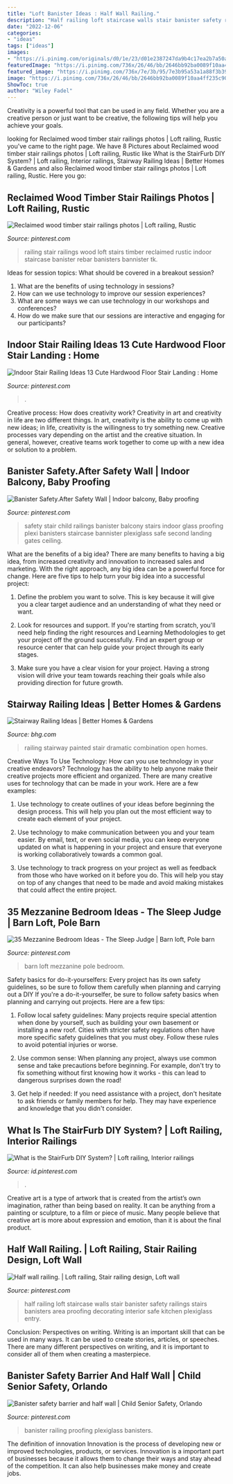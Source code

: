 ```yaml
---
title: "Loft Banister Ideas : Half Wall Railing."
description: "Half railing loft staircase walls stair banister safety railings stairs banisters area proofing decorating interior safe kitchen plexiglass entry"
date: "2022-12-06"
categories:
- "ideas"
tags: ["ideas"]
images:
- "https://i.pinimg.com/originals/d0/1e/23/d01e2387247da9b4c17ea2b7a50acad7.jpg"
featuredImage: "https://i.pinimg.com/736x/26/46/bb/2646bb92ba0089f10aa4ff235c900cbf--half-walls-new-kitchen.jpg"
featured_image: "https://i.pinimg.com/736x/7e/3b/95/7e3b95a53a1a88f3b396deec59d5f6ed.jpg"
image: "https://i.pinimg.com/736x/26/46/bb/2646bb92ba0089f10aa4ff235c900cbf--half-walls-new-kitchen.jpg"
ShowToc: true
author: "Wiley Fadel"
---
```



Creativity is a powerful tool that can be used in any field. Whether you are a creative person or just want to be creative, the following tips will help you achieve your goals.

	

		
looking for Reclaimed wood timber stair railings photos | Loft railing, Rustic you've came to the right page. We have 8 Pictures about Reclaimed wood timber stair railings photos | Loft railing, Rustic like What is the StairFurb DIY System? | Loft railing, Interior railings, Stairway Railing Ideas | Better Homes &amp; Gardens and also Reclaimed wood timber stair railings photos | Loft railing, Rustic. Here you go:
		
    
## Reclaimed Wood Timber Stair Railings Photos | Loft Railing, Rustic

<img loading=lazy src="https://i.pinimg.com/736x/86/0f/c1/860fc1552110b216aafd98f5f4fcade4--stair-railing-railings.jpg" onerror="this.onerror=null;this.src='https://tse3.mm.bing.net/th?id=OIP.fR2GZNbP1myEWgv6Ahf78QHaLG&amp;pid=15.1';" alt="Reclaimed wood timber stair railings photos | Loft railing, Rustic">

_Source: pinterest.com_

>railing stair railings wood loft stairs timber reclaimed rustic indoor staircase banister rebar banisters bannister tk. 

	

Ideas for session topics: What should be covered in a breakout session?
1. What are the benefits of using technology in sessions? 
2. How can we use technology to improve our session experiences? 
3. What are some ways we can use technology in our workshops and conferences? 
4. How do we make sure that our sessions are interactive and engaging for our participants?

    
## Indoor Stair Railing Ideas 13 Cute Hardwood Floor Stair Landing : Home

<img loading=lazy src="https://i.pinimg.com/736x/90/49/36/904936181b12fd0e956ea7c1b4d06540.jpg" onerror="this.onerror=null;this.src='https://tse3.mm.bing.net/th?id=OIP.9xHRdG0hPs0sNTd2tdZ6uAHaFm&amp;pid=15.1';" alt="Indoor Stair Railing Ideas 13 Cute Hardwood Floor Stair Landing : Home">

_Source: pinterest.com_

>. 

	

Creative process: How does creativity work?
Creativity in art and creativity in life are two different things. In art, creativity is the ability to come up with new ideas; in life, creativity is the willingness to try something new. Creative processes vary depending on the artist and the creative situation. In general, however, creative teams work together to come up with a new idea or solution to a problem.

    
## Banister Safety.After Safety Wall | Indoor Balcony, Baby Proofing

<img loading=lazy src="https://i.pinimg.com/originals/d0/1e/23/d01e2387247da9b4c17ea2b7a50acad7.jpg" onerror="this.onerror=null;this.src='https://tse4.mm.bing.net/th?id=OIP.br7zwFUJf2I1nyOpDj4yYAHaFj&amp;pid=15.1';" alt="Banister Safety.After Safety Wall | Indoor balcony, Baby proofing">

_Source: pinterest.com_

>safety stair child railings banister balcony stairs indoor glass proofing plexi banisters staircase bannister plexiglass safe second landing gates ceiling. 

	

What are the benefits of a big idea?
There are many benefits to having a big idea, from increased creativity and innovation to increased sales and marketing. With the right approach, any big idea can be a powerful force for change. Here are five tips to help turn your big idea into a successful project:
1. Define the problem you want to solve. This is key because it will give you a clear target audience and an understanding of what they need or want.

2. Look for resources and support. If you're starting from scratch, you'll need help finding the right resources and Learning Methodologies to get your project off the ground successfully. Find an expert group or resource center that can help guide your project through its early stages.

3. Make sure you have a clear vision for your project. Having a strong vision will drive your team towards reaching their goals while also providing direction for future growth.

    
## Stairway Railing Ideas | Better Homes &amp; Gardens

<img loading=lazy src="https://static.onecms.io/wp-content/uploads/sites/37/2016/02/15225329/glossy-black-painted-stair-railing-4ab42236.jpg" onerror="this.onerror=null;this.src='https://tse2.mm.bing.net/th?id=OIP.QNBixDYQJX7mddZcXVX-3gHaEK&amp;pid=15.1';" alt="Stairway Railing Ideas | Better Homes &amp; Gardens">

_Source: bhg.com_

>railing stairway painted stair dramatic combination open homes. 

	

Creative Ways To Use Technology: How can you use technology in your creative endeavors?
Technology has the ability to help anyone make their creative projects more efficient and organized. There are many creative uses for technology that can be made in your work. Here are a few examples:
1. Use technology to create outlines of your ideas before beginning the design process. This will help you plan out the most efficient way to create each element of your project.

2. Use technology to make communication between you and your team easier. By email, text, or even social media, you can keep everyone updated on what is happening in your project and ensure that everyone is working collaboratively towards a common goal.

3. Use technology to track progress on your project as well as feedback from those who have worked on it before you do. This will help you stay on top of any changes that need to be made and avoid making mistakes that could affect the entire project.

    
## 35 Mezzanine Bedroom Ideas - The Sleep Judge | Barn Loft, Pole Barn

<img loading=lazy src="https://i.pinimg.com/736x/7e/3b/95/7e3b95a53a1a88f3b396deec59d5f6ed.jpg" onerror="this.onerror=null;this.src='https://tse2.mm.bing.net/th?id=OIP.m_wH-MdSDgrjBcJRvacCdQHaJQ&amp;pid=15.1';" alt="35 Mezzanine Bedroom Ideas - The Sleep Judge | Barn loft, Pole barn">

_Source: pinterest.com_

>barn loft mezzanine pole bedroom. 

	

Safety basics for do-it-yourselfers: Every project has its own safety guidelines, so be sure to follow them carefully when planning and carrying out a DIY
If you're a do-it-yourselfer, be sure to follow safety basics when planning and carrying out projects. Here are a few tips:
1. Follow local safety guidelines: Many projects require special attention when done by yourself, such as building your own basement or installing a new roof. Cities with stricter safety regulations often have more specific safety guidelines that you must obey. Follow these rules to avoid potential injuries or worse.

2. Use common sense: When planning any project, always use common sense and take precautions before beginning. For example, don't try to fix something without first knowing how it works - this can lead to dangerous surprises down the road!

3. Get help if needed: If you need assistance with a project, don't hesitate to ask friends or family members for help. They may have experience and knowledge that you didn't consider.

    
## What Is The StairFurb DIY System? | Loft Railing, Interior Railings

<img loading=lazy src="https://i.pinimg.com/736x/ad/69/5d/ad695d3044162f79008eba8a2a0def25--glass-stairs-s-style.jpg" onerror="this.onerror=null;this.src='https://tse4.mm.bing.net/th?id=OIP.ElWVVLOb81qNtuao5sv0FwHaHa&amp;pid=15.1';" alt="What is the StairFurb DIY System? | Loft railing, Interior railings">

_Source: id.pinterest.com_

>. 

	

Creative art is a type of artwork that is created from the artist’s own imagination, rather than being based on reality. It can be anything from a painting or sculpture, to a film or piece of music. Many people believe that creative art is more about expression and emotion, than it is about the final product.

    
## Half Wall Railing. | Loft Railing, Stair Railing Design, Loft Wall

<img loading=lazy src="https://i.pinimg.com/736x/26/46/bb/2646bb92ba0089f10aa4ff235c900cbf--half-walls-new-kitchen.jpg" onerror="this.onerror=null;this.src='https://tse4.mm.bing.net/th?id=OIP.JcvV65-5UYgM8P7LJ2oiwAHaJ3&amp;pid=15.1';" alt="Half wall railing. | Loft railing, Stair railing design, Loft wall">

_Source: pinterest.com_

>half railing loft staircase walls stair banister safety railings stairs banisters area proofing decorating interior safe kitchen plexiglass entry. 

	

Conclusion: Perspectives on writing.
Writing is an important skill that can be used in many ways. It can be used to create stories, articles, or speeches. There are many different perspectives on writing, and it is important to consider all of them when creating a masterpiece.

    
## Banister Safety Barrier And Half Wall | Child Senior Safety, Orlando

<img loading=lazy src="https://i.pinimg.com/736x/96/63/07/9663077810fe8ec7222411502913564e.jpg" onerror="this.onerror=null;this.src='https://tse1.mm.bing.net/th?id=OIP.rCW7CQfaXdAkJu9K0QQv4wHaJ4&amp;pid=15.1';" alt="Banister safety barrier and half wall | Child Senior Safety, Orlando">

_Source: pinterest.com_

>banister railing proofing plexiglass banisters. 

	

The definition of innovation
Innovation is the process of developing new or improved technologies, products, or services. Innovation is a important part of businesses because it allows them to change their ways and stay ahead of the competition. It can also help businesses make money and create jobs.

